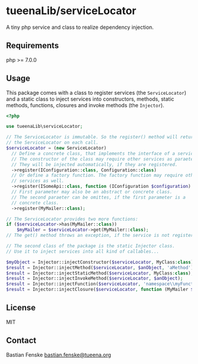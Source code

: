 tueenaLib/serviceLocator
========================
A tiny php service and class to realize dependency injection.

Requirements
------------
php >= 7.0.0

Usage
-----
This package comes with a class to register services (the `ServiceLocator`) and a static class to inject services into
constructors, methods, static methods, functions, closures and invoke methods (the `Injector`).

```php
<?php

use tueenaLib\serviceLocator;

// The ServiceLocator is immutable. So the register() method will return a new instance of
// the ServiceLocator on each call.
$serviceLocator = (new ServiceLocator)
  // Define a concrete class, that implements the interface of a service.
  // The constructor of the class may require other services as paraeters.
  // They will be injected automatically, if they are registered.
  ->register(IConfiguration::class, Configuration::class)
  // Or define a factory function. The factory function may require other
  // services as well.
  ->register(ISomeApi::class, function (IConfiguration $configuration) { return new SomeApi($configuration->getApiKey()); })
  // First parameter may also be an abstract or concrete class.
  // The second paraeter can be omittes, if the first parameter is a
  // concrete class.
  ->register(MyMailer::class);

// The ServiceLocator provides two more functions:
if ($serviceLocator->has(MyMailer::class))
	$myMailer = $serviceLocator->get(MyMailer::class);
// The get() method throws an exception, if the service is not registered.

// The second class of the package is the static Injector class.
// Use it to inject services into all kind of callables...

$myObject = Injector::injectConstructor($serviceLocator, MyClass:class);
$result = Injector::injectMethod($serviceLocator, $anObject, 'aMethod');
$result = Injector::injectStaticMethod($serviceLocator, MyClass:class), 'aMStaticethod';
$result = Injector::injectInvokeMethod($serviceLocator, $anObject);
$result = Injector::injectFunction($serviceLocator, 'namespace\\myFunction');
$result = Injector::injectClosure($serviceLocator, function (MyMailer $mailer) { $mailer->sendSomeMessage(); });
```

License
-------
MIT

Contact
-------
Bastian Fenske <bastian.fenske@tueena.org>
